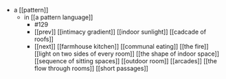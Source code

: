 - a [[pattern]]
	- in [[a pattern language]]
		- #129
		- [[prev]] [[intimacy gradient]] [[indoor sunlight]] [[cadcade of roofs]]
		- [[next]] [[farmhouse kitchen]] [[communal eating]] [[the fire]] [[light on two sides of every room]] [[the shape of indoor space]] [[sequence of sitting spaces]] [[outdoor room]] [[arcades]] [[the flow through rooms]] [[short passages]]
		